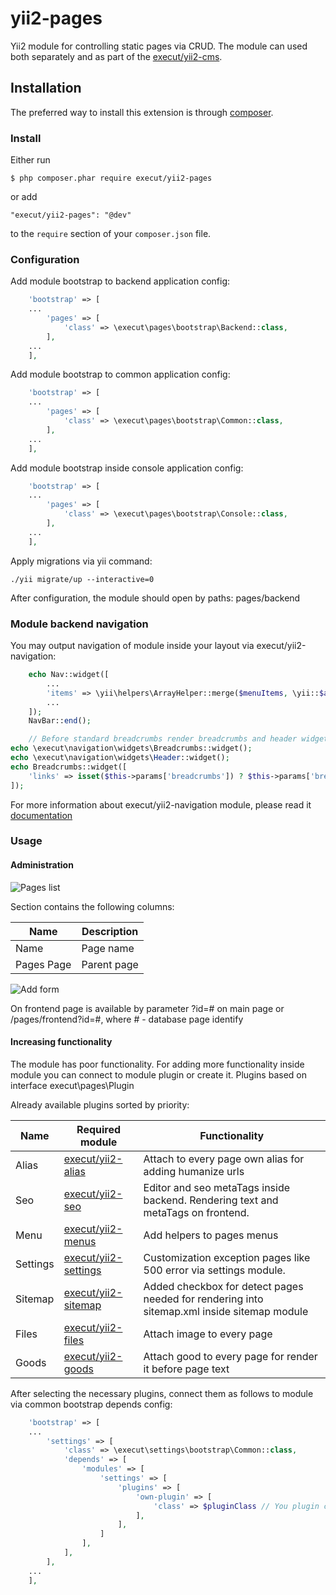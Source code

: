 # yii2-pages
Yii2 module for controlling static pages via CRUD. The module can used both separately and as part
of the [execut/yii2-cms](https://github.com/execut/yii2-cms).

## Installation

The preferred way to install this extension is through [composer](http://getcomposer.org/download/).

### Install

Either run

```
$ php composer.phar require execut/yii2-pages
```

or add

```
"execut/yii2-pages": "@dev"
```

to the ```require``` section of your `composer.json` file.

### Configuration

Add module bootstrap to backend application config:
```php
    'bootstrap' => [
    ...
        'pages' => [
            'class' => \execut\pages\bootstrap\Backend::class,
        ],
    ...
    ],
```

Add module bootstrap to common application config:
```php
    'bootstrap' => [
    ...
        'pages' => [
            'class' => \execut\pages\bootstrap\Common::class,
        ],
    ...
    ],
```

Add module bootstrap inside console application config:
```php
    'bootstrap' => [
    ...
        'pages' => [
            'class' => \execut\pages\bootstrap\Console::class,
        ],
    ...
    ],
```

Apply migrations via yii command:
```
./yii migrate/up --interactive=0
```

After configuration, the module should open by paths:
pages/backend

### Module backend navigation

You may output navigation of module inside your layout via execut/yii2-navigation:
```php
    echo Nav::widget([
        ...
        'items' => \yii\helpers\ArrayHelper::merge($menuItems, \yii::$app->navigation->getMenuItems()),
        ...
    ]);
    NavBar::end();

    // Before standard breadcrumbs render breadcrumbs and header widget:
echo \execut\navigation\widgets\Breadcrumbs::widget();
echo \execut\navigation\widgets\Header::widget();
echo Breadcrumbs::widget([
    'links' => isset($this->params['breadcrumbs']) ? $this->params['breadcrumbs'] : [],
]);
```
For more information about execut/yii2-navigation module, please read it [documentation](https://github.com/execut/yii2-navigation)

### Usage
#### Administration

![Pages list](https://raw.githubusercontent.com/execut/yii2-pages/master/docs/list.jpg)

Section contains the following columns:

Name|Description
----|-----------
Name | Page name
Pages Page | Parent page

![Add form](https://raw.githubusercontent.com/execut/yii2-pages/master/docs/form.jpg)

On frontend page is available by parameter ?id=# on main page or /pages/frontend?id=#, where # - database page identify

#### Increasing functionality

The module has poor functionality. For adding more functionality inside module you can connect to module plugin or create it. Plugins based on interface execut\pages\Plugin


Already available plugins sorted by priority:

Name|Required module|Functionality
----|---------------|-------------
Alias|[execut/yii2-alias](http://github.com/execut/yii2-alias)|Attach to every page own alias for adding humanize urls
Seo|[execut/yii2-seo](http://github.com/execut/yii2-seo)|Editor and seo metaTags inside backend. Rendering text and metaTags on frontend.
Menu|[execut/yii2-menus](http://github.com/execut/yii2-menus)|Add helpers to pages menus
Settings|[execut/yii2-settings](http://github.com/execut/yii2-settings)|Customization exception pages like 500 error via settings module.
Sitemap|[execut/yii2-sitemap](http://github.com/execut/yii2-sitemap)|Added checkbox for detect pages needed for rendering into sitemap.xml inside sitemap module
Files|[execut/yii2-files](http://github.com/execut/yii2-files)|Attach image to every page
Goods|[execut/yii2-goods](http://github.com/execut/yii2-goods)|Attach good to every page for render it before page text

After selecting the necessary plugins, connect them as follows to module via common bootstrap depends config:
```php
    'bootstrap' => [
    ...
        'settings' => [
            'class' => \execut\settings\bootstrap\Common::class,
            'depends' => [
                'modules' => [
                    'settings' => [
                        'plugins' => [
                            'own-plugin' => [
                                'class' => $pluginClass // You plugin class here
                            ],
                        ],
                    ]
                ],
            ],
        ],
    ...
    ],
```
